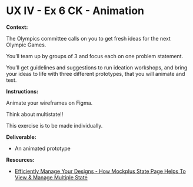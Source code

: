 # UX IV - Ex 6 CK - Animation

**Context:** 

The Olympics committee calls on you to get fresh ideas for the next Olympic Games.

You’ll team up by groups of 3 and focus each on one problem statement. 

You’ll get guidelines and suggestions to run ideation workshops, and bring your ideas to life with three different prototypes, that you will animate and test. 

**Instructions:** 

Animate your wireframes on Figma.

Think about multistate!!

This exercise is to be made individually. 

**Deliverable:** 

- An animated prototype

**Resources:** 

- [Efficiently Manage Your Designs - How Mockplus State Page Helps To View & Manage Multiple State](https://help.mockplus.com/p/372)
